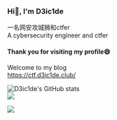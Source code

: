 ### Hi👋, I'm D3ic1de

一名网安攻城狮和ctfer\
A cybersecurity engineer and ctfer
#### Thank you for visiting my profile😄
Welcome to my blog\
https://ctf.d3ic1de.club/
  
![D3ic1de's GitHub stats](https://github-readme-stats.vercel.app/api?username=D3ic1de)\
![](https://github-readme-streak-stats.herokuapp.com/?user=D3ic1de)
  
<a href="https://wakatime.com"><img src="https://wakatime.com/share/@ec167237-a1e5-4dfe-badc-62cffd2b7509/8674e479-c93b-4a47-ac2f-a59f350c09fd.png" /></a>

<!--
**D3ic1de/D3ic1de** is a ✨ _special_ ✨ repository because its `README.md` (this file) appears on your GitHub profile.

Here are some ideas to get you started:

- 🔭 I’m currently working on ...
- 🌱 I’m currently learning ...
- 👯 I’m looking to collaborate on ...
- 🤔 I’m looking for help with ...
- 💬 Ask me about ...
- 📫 How to reach me: ...
- 😄 Pronouns: ...
- ⚡ Fun fact: ...
-->
